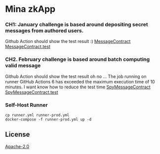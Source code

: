 # Mina zkApp

### CH1: January challenge is based around depositing secret messages from authored users.
Github Action should show the test result :)
[MessageContract](./src/CH1Message.ts)
[MessageContract.test](./src/CH1Message.test.ts)

### CH2. February challenge is based around batch computing valid message
Github Action should show the test result
oh no ... The job running on runner GitHub Actions 6 has exceeded the maximum execution time of 10 minutes. I want know how to reduce the test time
[SpyMessageContract](./src/CH2SpyMessage.ts)
[SpyMessageContract.test](./src/CH2SpyMessage.test.ts)


### Self-Host Runner
```
cp runner.yml runner-prod.yml
docker-compose -f runner-prod.yml up -d
```
## License

[Apache-2.0](LICENSE)